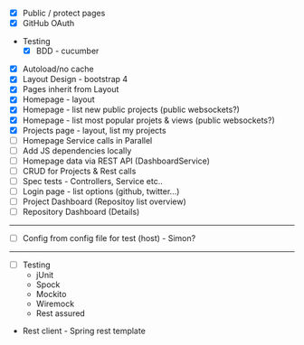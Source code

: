 * [x] Public / protect pages
* [x] GitHub OAuth
* Testing
  * [x] BDD - cucumber

* [x] Autoload/no cache
* [x] Layout Design - bootstrap 4
* [x] Pages inherit from Layout
* [x] Homepage - layout
* [x] Homepage - list new public projects (public websockets?)
* [x] Homepage - list most popular projets & views (public websockets?)
* [x] Projects page - layout, list my projects
* [ ] Homepage Service calls in Parallel
* [ ] Add JS dependencies locally
* [ ] Homepage data via REST API (DashboardService)
* [ ] CRUD for Projects & Rest calls
* [ ] Spec tests - Controllers, Service etc..
* [ ] Login page - list options (github, twitter...)
* [ ] Project Dashboard (Repositoy list overview)
* [ ] Repository Dashboard (Details)

---

* [ ] Config from config file for test (host) - Simon?

---

* [ ] Testing
    * jUnit
    * Spock
    * Mockito
    * Wiremock
    * Rest assured

* Rest client - Spring rest template
